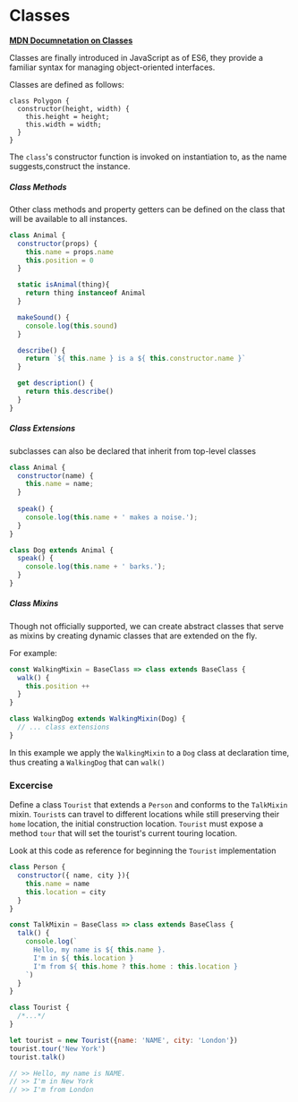 # Classes

[**MDN Documnetation on Classes**](https://developer.mozilla.org/en/docs/Web/JavaScript/Reference/Classes)

Classes are finally introduced in JavaScript as of ES6, they provide a familiar syntax for managing object-oriented interfaces.

Classes are defined as follows:
```
class Polygon {
  constructor(height, width) {
    this.height = height;
    this.width = width;
  }
}
```

The `class`'s constructor function is invoked on instantiation to, as the name suggests,construct the instance.


##### Class Methods

Other class methods and property getters can be defined on the class that will be available to all instances.

```javascript
class Animal {
  constructor(props) {
    this.name = props.name
    this.position = 0
  }

  static isAnimal(thing){
    return thing instanceof Animal
  }

  makeSound() {
    console.log(this.sound)
  }

  describe() {
    return `${ this.name } is a ${ this.constructor.name }`
  }

  get description() {
    return this.describe()
  }
}
```

##### Class Extensions

subclasses can also be declared that inherit from top-level classes
```javascript
class Animal { 
  constructor(name) {
    this.name = name;
  }
  
  speak() {
    console.log(this.name + ' makes a noise.');
  }
}

class Dog extends Animal {
  speak() {
    console.log(this.name + ' barks.');
  }
}
```


##### Class Mixins

Though not officially supported, we can create abstract classes that serve as mixins by creating dynamic classes that are extended on the fly.

For example:
```javascript
const WalkingMixin = BaseClass => class extends BaseClass {
  walk() {
    this.position ++
  }
}

class WalkingDog extends WalkingMixin(Dog) {
  // ... class extensions
}
```

In this example we apply the `WalkingMixin` to a `Dog` class at declaration time, thus creating a `WalkingDog` that can `walk()`


### Excercise

Define a class `Tourist` that extends a `Person` and conforms to the `TalkMixin` mixin.
`Tourist`s can travel to different locations while still preserving their `home` location, the initial construction location.
`Tourist` must expose a method `tour` that will set the tourist's current touring location.

Look at this code as reference for beginning the `Tourist` implementation
```javascript
class Person {
  constructor({ name, city }){
    this.name = name
    this.location = city
  }
}

const TalkMixin = BaseClass => class extends BaseClass {
  talk() {
    console.log(`
      Hello, my name is ${ this.name }.
      I'm in ${ this.location }
      I'm from ${ this.home ? this.home : this.location }
    `)
  }
}

class Tourist {
  /*...*/ 
}

let tourist = new Tourist({name: 'NAME', city: 'London'})
tourist.tour('New York')
tourist.talk()

// >> Hello, my name is NAME.
// >> I'm in New York
// >> I'm from London
```
